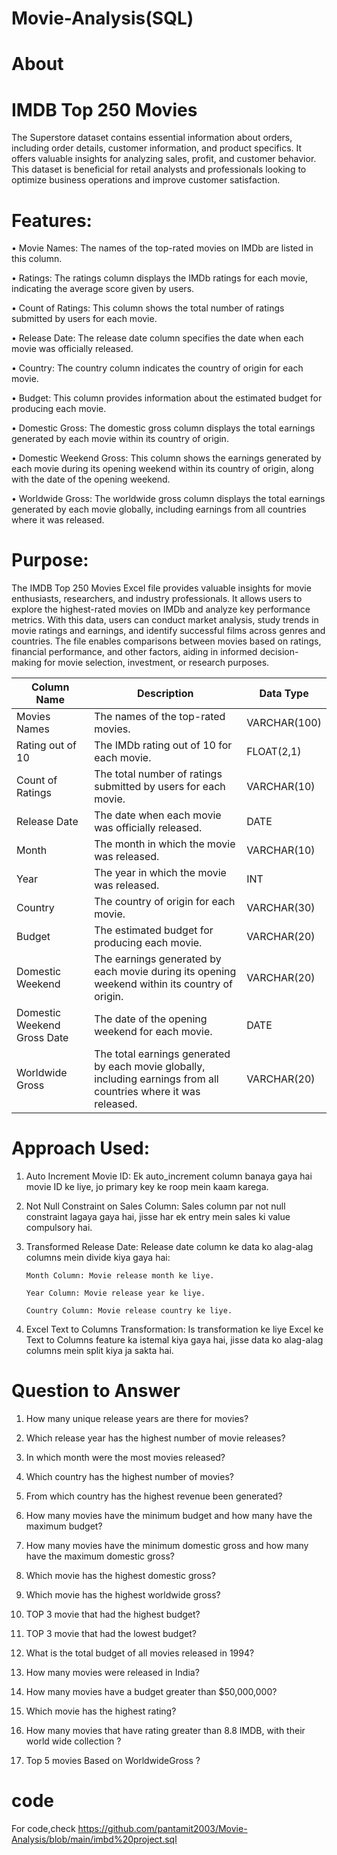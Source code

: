 # Movie-Analysis(SQL)
# About 

# IMDB Top 250 Movies 
The Superstore dataset contains essential information about orders, including order details, customer information, and product specifics. It offers valuable insights for analyzing sales, profit, and customer behavior. This dataset is beneficial for retail analysts and professionals looking to optimize business operations and improve customer satisfaction.

 # Features:
•	Movie Names: The names of the top-rated movies on IMDb are listed in this column.

•	Ratings: The ratings column displays the IMDb ratings for each movie, indicating the average score given by users.

•	Count of Ratings: This column shows the total number of ratings submitted by users for each movie.

•	Release Date: The release date column specifies the date when each movie was officially released.

•	Country: The country column indicates the country of origin for each movie.

•	Budget: This column provides information about the estimated budget for producing each movie.

•	Domestic Gross: The domestic gross column displays the total earnings generated by each movie within its country of origin.

•	Domestic Weekend Gross: This column shows the earnings generated by each movie during its opening weekend within its country of origin, along with the date of the opening weekend.

•	Worldwide Gross: The worldwide gross column displays the total earnings generated by each movie globally, including earnings from all countries where it was released. 

# Purpose:
The IMDB Top 250 Movies Excel file provides valuable insights for movie enthusiasts, researchers, and industry professionals. It allows users to explore the highest-rated movies on IMDb and analyze key performance metrics. With this data, users can conduct market analysis, study trends in movie ratings and earnings, and identify successful films across genres and countries. The file enables comparisons between movies based on ratings, financial performance, and other factors, aiding in informed decision-making for movie selection, investment, or research purposes.


| Column Name            | Description                                        | Data Type  |
|------------------------|----------------------------------------------------|------------|
| Movies Names           | The names of the top-rated movies.                 | VARCHAR(100) |
| Rating out of 10       | The IMDb rating out of 10 for each movie.          | FLOAT(2,1)  |
| Count of Ratings       | The total number of ratings submitted by users for each movie. | VARCHAR(10) |
| Release Date           | The date when each movie was officially released.  | DATE       |
| Month                  | The month in which the movie was released.         | VARCHAR(10) |
| Year                   | The year in which the movie was released.          | INT        |
| Country                | The country of origin for each movie.              | VARCHAR(30) |
| Budget                 | The estimated budget for producing each movie.     | VARCHAR(20) |
| Domestic Weekend       | The earnings generated by each movie during its opening weekend within its country of origin. | VARCHAR(20) |
| Domestic Weekend Gross Date | The date of the opening weekend for each movie.   | DATE       |
| Worldwide Gross        | The total earnings generated by each movie globally, including earnings from all countries where it was released. | VARCHAR(20) | 



# Approach Used:

1. Auto Increment Movie ID: Ek auto_increment column banaya gaya hai movie ID ke liye, jo primary key ke roop mein kaam karega.

2. Not Null Constraint on Sales Column: Sales column par not null constraint lagaya gaya hai, jisse har ek entry mein sales ki value compulsory hai.

3. Transformed Release Date: Release date column ke data ko alag-alag columns mein divide kiya gaya hai:

       Month Column: Movie release month ke liye. 

       Year Column: Movie release year ke liye. 

       Country Column: Movie release country ke liye.

4. Excel Text to Columns Transformation: Is transformation ke liye Excel ke Text to Columns feature ka istemal kiya gaya hai, jisse data ko alag-alag columns mein split kiya ja sakta hai.


# Question to Answer 
1.	How many unique release years are there for movies?
  
2.	Which release year has the highest number of movie releases?
	
3.	In which month were the most movies released?
	
4.	Which country has the highest number of movies?

5.	From which country has the highest revenue been generated?

6.	How many movies have the minimum budget and how many have the maximum budget?
    
7.	How many movies have the minimum domestic gross and how many have the maximum domestic gross?
	
8.	Which movie has the highest domestic gross?
	
9.	Which movie has the highest worldwide gross?

10.	TOP 3  movie  that had the highest budget?
	
11.	TOP 3 movie that  had the lowest budget?
	
12.	What is the total budget of all movies released in 1994?
	
13.	How many movies were released in India?
   
14.	How many movies have a budget greater than $50,000,000?
   
15.	Which movie has the highest rating?
	
16.	How many movies that have rating greater than 8.8 IMDB, with their world wide collection ?

17.	Top 5 movies Based on WorldwideGross ?


# code 
  For code,check https://github.com/pantamit2003/Movie-Analysis/blob/main/imbd%20project.sql 






 


